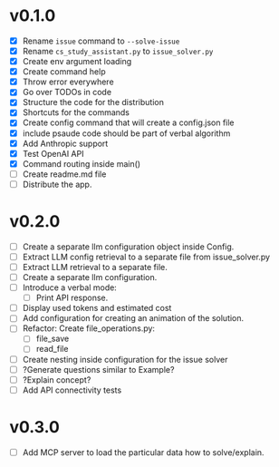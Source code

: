 # v0.1.0
- [x] Rename `issue` command to `--solve-issue`
- [x] Rename `cs_study_assistant.py` to `issue_solver.py`
- [x] Create env argument loading
- [x] Create command help
- [x] Throw error everywhere
- [x] Go over TODOs in code
- [x] Structure the code for the distribution
- [x] Shortcuts for the commands
- [x] Create config command that will create a config.json file
- [x] include psaude code should be part of verbal algorithm
- [x] Add Anthropic support
- [x] Test OpenAI API
- [x] Command routing inside main()
- [ ] Create readme.md file
- [ ] Distribute the app.

# v0.2.0
- [ ] Create a separate llm configuration object inside Config.
- [ ] Extract LLM config retrieval to a separate file from issue_solver.py
- [ ] Extract LLM retrieval to a separate file.
- [ ] Create a separate llm configuration.
- [ ] Introduce a verbal mode:
    - [ ] Print API response.
- [ ] Display used tokens and estimated cost
- [ ] Add configuration for creating an animation of the solution.
- [ ] Refactor: Create file_operations.py:
    - [ ] file_save
    - [ ] read_file
- [ ] Create nesting inside configuration for the issue solver
- [ ] ?Generate questions similar to Example?
- [ ] ?Explain concept?
- [ ] Add API connectivity tests

# v0.3.0
- [ ] Add MCP server to load the particular data how to solve/explain.
